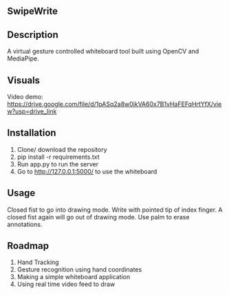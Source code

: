 ## SwipeWrite

## Description
A virtual gesture controlled whiteboard tool built using OpenCV and MediaPipe.

## Visuals
Video demo: https://drive.google.com/file/d/1pASq2a8w0ikVA60x7B1vHaFEFqHrtYfX/view?usp=drive_link

## Installation
1. Clone/ download the repository
2. pip install -r requirements.txt
3. Run app.py to run the server
4. Go to http://127.0.0.1:5000/ to use the whiteboard

## Usage
Closed fist to go into drawing mode. Write with pointed tip of index finger. A closed fist again will go out of drawing mode. Use palm to erase annotations.

## Roadmap
1. Hand Tracking 
2. Gesture recognition using hand coordinates 
3. Making a simple whiteboard application
4. Using real time video feed to draw 
